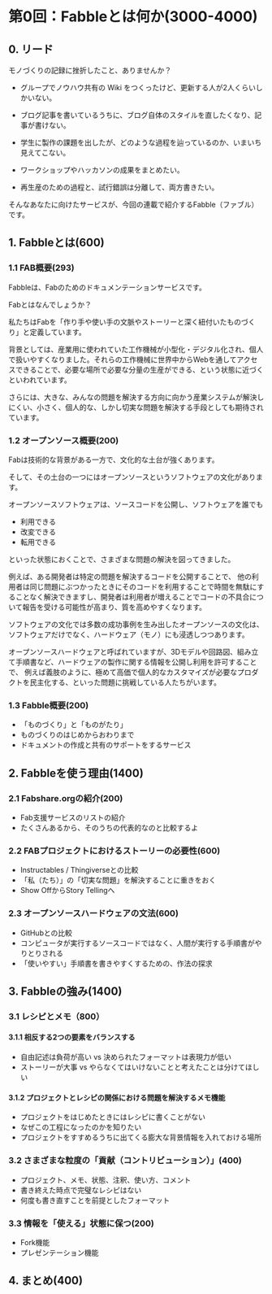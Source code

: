 # 第0回：Fabbleとは何か(3000-4000)

## 0. リード
モノづくりの記録に挫折したこと、ありませんか？

* グループでノウハウ共有の Wiki をつくったけど、更新する人が2人くらいしかいない。

* ブログ記事を書いているうちに、ブログ自体のスタイルを直したくなり、記事が書けない。

* 学生に製作の課題を出したが、どのような過程を辿っているのか、いまいち見えてこない。

* ワークショップやハッカソンの成果をまとめたい。

* 再生産のための過程と、試行錯誤は分離して、両方書きたい。


そんなあなたに向けたサービスが、今回の連載で紹介するFabble（ファブル）です。

## 1. Fabbleとは(600)

### 1.1 FAB概要(293)
Fabbleは、Fabのためのドキュメンテーションサービスです。

Fabとはなんでしょうか？

私たちはFabを「作り手や使い手の文脈やストーリーと深く紐付いたものづくり」と定義しています。

背景としては、産業用に使われていた工作機械が小型化・デジタル化され、個人で扱いやすくなりました。それらの工作機械に世界中からWebを通してアクセスできることで、必要な場所で必要な分量の生産ができる、という状態に近づくといわれています。

さらには、大きな、みんなの問題を解決する方向に向かう産業システムが解決しにくい、小さく、個人的な、しかし切実な問題を解決する手段としても期待されています。

### 1.2 オープンソース概要(200)
Fabは技術的な背景がある一方で、文化的な土台が強くあります。

そして、その土台の一つにはオープンソースというソフトウェアの文化があります。

オープンソースソフトウェアは、ソースコードを公開し、ソフトウェアを誰でも
* 利用できる
* 改変できる
* 転用できる

といった状態におくことで、さまざまな問題の解決を図ってきました。

例えば、ある開発者は特定の問題を解決するコードを公開することで、
他の利用者は同じ問題にぶつかったときにそのコードを利用することで時間を無駄にすることなく解決できますし、開発者は利用者が増えることでコードの不具合について報告を受ける可能性が高まり、質を高めやすくなります。

ソフトウェアの文化では多数の成功事例を生み出したオープンソースの文化は、ソフトウェアだけでなく、ハードウェア（モノ）にも浸透しつつあります。

オープンソースハードウェアと呼ばれていますが、3Dモデルや回路図、組み立て手順書など、ハードウェアの製作に関する情報を公開し利用を許可することで、
例えば義肢のように、極めて高価で個人的なカスタマイズが必要なプロダクトを民主化する、といった問題に挑戦している人たちがいます。

### 1.3 Fabble概要(200)
* 「ものづくり」と「ものがたり」
* ものづくりのはじめからおわりまで
* ドキュメントの作成と共有のサポートをするサービス


## 2. Fabbleを使う理由(1400)
### 2.1 Fabshare.orgの紹介(200)
* Fab支援サービスのリストの紹介
* たくさんあるから、そのうちの代表的なのと比較するよ

### 2.2 FABプロジェクトにおけるストーリーの必要性(600)
* Instructables / Thingiverseとの比較
* 「私（たち）」の「切実な問題」を解決することに重きをおく
* Show OffからStory Tellingへ

### 2.3 オープンソースハードウェアの文法(600)
* GitHubとの比較
* コンピュータが実行するソースコードではなく、人間が実行する手順書がやりとりされる
* 「使いやすい」手順書を書きやすくするための、作法の探求


## 3. Fabbleの強み(1400)
### 3.1 レシピとメモ（800）
#### 3.1.1 相反する2つの要素をバランスする
* 自由記述は負荷が高い vs 決められたフォーマットは表現力が低い
* ストーリーが大事 vs やらなくてはいけないことと考えたことは分けてほしい

#### 3.1.2 プロジェクトとレシピの関係における問題を解決するメモ機能
* プロジェクトをはじめたときにはレシピに書くことがない
* なぜこの工程になったのかを知りたい
* プロジェクトをすすめるうちに出てくる膨大な背景情報を入れておける場所


### 3.2 さまざまな粒度の「貢献（コントリビューション）」(400)
* プロジェクト、メモ、状態、注釈、使い方、コメント
* 書き終えた時点で完璧なレシピはない
* 何度も書き直すことを前提としたフォーマット

### 3.3 情報を「使える」状態に保つ(200)
* Fork機能
* プレゼンテーション機能


## 4. まとめ(400)
